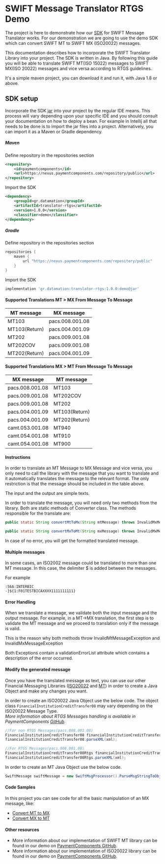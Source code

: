 # SWIFT Message Translator RTGS Demo

The project is here to demonstrate how our [SDK](https://www.paymentcomponents.com/messaging-libraries/) for 
SWIFT Message Translator works. For our demonstration we are going to use the demo SDK which can convert SWIFT MT to SWIFT MX (ISO20022) messages. 

This documentation describes how to incorporate the SWIFT Translator Library into your project. The SDK is written in Java.
By following this guide you will be able to translate SWIFT MT(ISO 15022) messages to SWIFT MX(ISO 20022) messages and vice versa according to RTGS guidelines.

It's a simple maven project, you can download it and run it, with Java 1.8 or above.

## SDK setup
Incorporate the SDK [jar](https://nexus.paymentcomponents.com/repository/public/gr/datamation/translator-rtgs/1.0.0/translator-rtgs-1.0.0-demo.jar) into your project by the regular IDE means. 
This process will vary depending upon your specific IDE and you should consult your documentation on how to deploy a bean. 
For example in Intellij all that needs to be done is to import the jar files into a project.
Alternatively, you can import it as a Maven or Gradle dependency.  

##### Maven
Define repository in the repositories section
```xml
<repository>
    <id>paymentcomponents</id>
    <url>https://nexus.paymentcomponents.com/repository/public</url>
</repository>
```
Import the SDK
```xml
<dependency>
    <groupId>gr.datamation</groupId>
    <artifactId>translator-rtgs</artifactId>
    <version>1.0.0</version>
    <classifier>demo</classifier>
</dependency>
```

##### Gradle 
Define repository in the repositories section
```groovy
repositories {
    maven {
        url "https://nexus.paymentcomponents.com/repository/public"
    }
}
```
Import the SDK
```groovy
implementation 'gr.datamation:translator-rtgs:1.0.0:demo@jar'
```

#### Supported Translations MT > MX From Message To Message

| MT message | MX message |
| --- | --- |
|MT103|pacs.008.001.08|
|MT103(Return)|pacs.004.001.09|
|MT202|pacs.009.001.08|
|MT202COV|pacs.009.001.08|
|MT202(Return)|pacs.004.001.09|

#### Supported Translations MX > MT From Message To Message

| MX message | MT message |
| --- | --- |
|pacs.008.001.08|MT103|
|pacs.009.001.08|MT202COV|
|pacs.009.001.08|MT202|
|pacs.004.001.09|MT103(Return)|
|pacs.004.001.09|MT202(Return)|
|camt.053.001.08|MT940|
|camt.054.001.08|MT910|
|camt.054.001.08|MT900|

#### Instructions
In order to translate an MT Message to MX Message and vice versa, you only need to call the library with the message that you want to translate and it automatically translates the message to the relevant format. The only restriction is that the message should be included in the table above.

The input and the output are simple texts. 

In order to translate the message, you will need only two methods from the library. Both are static methods of Converter class. The methods responsible for the translate are:

```java
public static String convertMtToMx(String mtMessage) throws InvalidMxMessageException, InvalidMtMessageException
```

```java
public static String convertMxToMt(String mxMessage) throws InvalidMxMessageException, InvalidMxMessageException
```

In case of no error, you will get the formatted translated message.

#### Multiple messages
In some cases, an ISO2002 message could be translated to more than one MT message. In this case, the delimiter $ is added between the messages.

For example

```
:56A:INTERBIC
-}${1:F01TESTBICAXXXX1111111111}
```

#### Error Handling
When we translate a message, we validate both the input message and the output message. For example, in a MT→MX translation, the first step is to validate the MT message and we proceed to translation only if the message is valid.

This is the reason why both methods throw InvalidMtMessageException and InvalidMxMessageException

Both Exceptions contain a validationErrorList attribute which contains a description of the error occurred.

#### Modify the generated message
Once you have the translated message as text, you can use our other Financial Messaging Libraries ([ISO20022](https://github.com/Payment-Components/demo-iso20022) and [MT](https://github.com/Payment-Components/demo-swift-mt)) in order to create a Java Object and make any changes you want.

In order to create an ISO20022 Java Object use the below code. The object class `FinancialInstitutionCreditTransfer08` may vary depending on the ISO20022 Message Type.   
_More information about RTGS Messages handling is available in PaymentComponents [GitHub](https://github.com/Payment-Components/demo-iso20022#more-features-are-included-in-the-paid-version-like)._

```java
//For non RTGS Messages(pacs.008.001.08)
FinancialInstitutionCreditTransfer08 financialInstitutionCreditTransfer08 = new FinancialInstitutionCreditTransfer08();
financialInstitutionCreditTransfer08.parseXML(xml);

//For RTGS Messages(pacs.008.001.08)
FinancialInstitutionCreditTransfer08Rtgs financialInstitutionCreditTransfer08Rtgs = new FinancialInstitutionCreditTransfer08Rtgs();
financialInstitutionCreditTransfer08Rtgs.parseXML(xml);
```

In order to create an MT Java Object use the below code.

```java
SwiftMessage swiftMessage = new SwiftMsgProcessor().ParseMsgStringToObject(translatedMessage);
```

#### Code Samples

In this project you can see code for all the basic manipulation of an MX message, like:
- [Convert MT to MX](src/main/java/com/paymentcomponents/swift/translator/ConvertMTtoMX.java)
- [Convert MX to MT](src/main/java/com/paymentcomponents/swift/translator/ConvertMXtoMT.java)

#### Other resources
- More information about our implementation of SWIFT MT library can be found in our demo on [PaymentComponents GitHub](https://github.com/Payment-Components/demo-swift-mt).
- More information about our implementation of ISO20022 library can be found in our demo on [PaymentComponents GitHub](https://github.com/Payment-Components/demo-iso20022).
